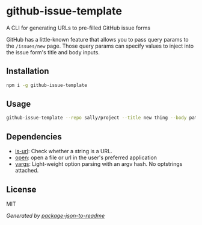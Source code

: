 # github-issue-template

A CLI for generating URLs to pre-filled GitHub issue forms

GitHub has a little-known feature that allows you to pass query params to the `/issues/new` page. Those query params can specify values to inject into the issue form's title and body inputs.

## Installation

```sh
npm i -g github-issue-template
```

## Usage

```sh
github-issue-template --repo sally/project --title new thing --body path/to/body.md
```

## Dependencies

- [is-url](https://github.com/git+https:/): Check whether a string is a URL.
- [open](https://github.com/git+https:/): open a file or url in the user&#39;s preferred application
- [yargs](https://github.com/bcoe/yargs): Light-weight option parsing with an argv hash. No optstrings attached.


## License

MIT

_Generated by [package-json-to-readme](https://github.com/zeke/package-json-to-readme)_
